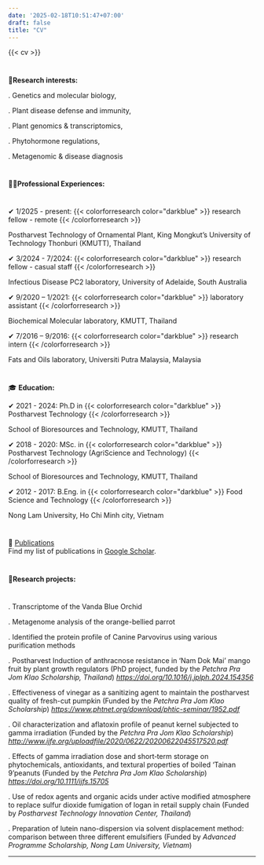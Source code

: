 ```yaml
---
date: '2025-02-18T10:51:47+07:00'
draft: false
title: "CV"
---
```


{{< cv >}}

#
🔬**Research interests:**

. Genetics and molecular biology,

. Plant disease defense and immunity,

. Plant genomics & transcriptomics,

. Phytohormone regulations,

. Metagenomic & disease diagnosis
# 
👩‍💼**Professional Experiences:**
#
✔ 1/2025 - present: {{< colorforresearch color="darkblue" >}} research fellow - remote {{< /colorforresearch >}}

Postharvest Technology of Ornamental Plant, King Mongkut’s University of Technology Thonburi (KMUTT), Thailand

✔ 3/2024 - 7/2024: {{< colorforresearch color="darkblue" >}} research fellow - casual staff {{< /colorforresearch >}}

Infectious Disease PC2 laboratory, University of Adelaide, South Australia

✔ 9/2020 – 1/2021: {{< colorforresearch color="darkblue" >}} laboratory assistant {{< /colorforresearch >}}

Biochemical Molecular laboratory, KMUTT, Thailand

✔ 7/2016 – 9/2016: {{< colorforresearch color="darkblue" >}} research intern {{< /colorforresearch >}}

Fats and Oils laboratory, Universiti Putra Malaysia, Malaysia
#
🎓 **Education:**

✔ 2021 - 2024: Ph.D in {{< colorforresearch color="darkblue" >}} Postharvest Technology {{< /colorforresearch >}}

School of Bioresources and Technology, KMUTT, Thailand

✔ 2018 - 2020: MSc. in {{< colorforresearch color="darkblue" >}} Postharvest Technology (AgriScience and Technology) {{< /colorforresearch >}}

School of Bioresources and Technology, KMUTT, Thailand

✔ 2012 - 2017: B.Eng. in {{< colorforresearch color="darkblue" >}} Food Science and Technology {{< /colorforresearch >}}

Nong Lam University, Ho Chi Minh city, Vietnam
#
🔎 [Publications](https://scholar.google.com/citations?user=kUjOJhMAAAAJ&hl=vi)  
Find my list of publications in [Google Scholar](https://scholar.google.com/citations?user=kUjOJhMAAAAJ&hl=vi).
#
🔬**Research projects:**
#
. Transcriptome of the Vanda Blue Orchid

. Metagenome analysis of the orange-bellied parrot

. Identified the protein profile of Canine Parvovirus using various purification methods

. Postharvest Induction of anthracnose resistance in ‘Nam Dok Mai’ mango fruit by plant growth regulators (PhD project, funded by the
*Petchra Pra Jom Klao Scholarship, Thailand*) *https://doi.org/10.1016/j.jplph.2024.154356* 

. Effectiveness of vinegar as a sanitizing agent to maintain the postharvest quality of fresh-cut pumpkin (Funded by the *Petchra
Pra Jom Klao Scholarship*) *https://www.phtnet.org/download/phtic-seminar/1952.pdf*

. Oil characterization and aflatoxin profile of peanut kernel subjected to gamma irradiation (Funded by the *Petchra Pra Jom Klao
Scholarship*) *http://www.ijfe.org/uploadfile/2020/0622/20200622045517520.pdf*

. Effects of gamma irradiation dose and short‐term storage on phytochemicals, antioxidants, and textural properties of boiled
‘Tainan 9’peanuts (Funded by the *Petchra Pra Jom Klao Scholarship*) *https://doi.org/10.1111/ijfs.15705* 

. Use of redox agents and organic acids under active modified atmosphere to replace sulfur dioxide fumigation of logan in retail
supply chain (Funded by *Postharvest Technology Innovation Center, Thailand*)

. Preparation of lutein nano-dispersion via solvent displacement method: comparison between three different emulsifiers (Funded
by *Advanced Programme Scholarship, Nong Lam University, Vietnam*)





---